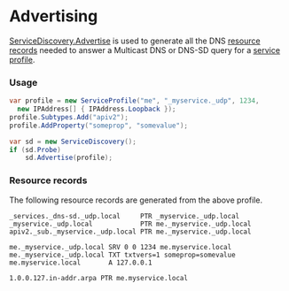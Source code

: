 ﻿# Advertising

[ServiceDiscovery.Advertise](xref:Makaretu.Dns.ServiceDiscovery.Advertise*)
is used to generate all the DNS [resource records](xref:Makaretu.Dns.ResourceRecord) needed to
answer a Multicast DNS or DNS-SD query for a [service profile](xref:Makaretu.Dns.ServiceProfile).

### Usage
```csharp
var profile = new ServiceProfile("me", "_myservice._udp", 1234, 
  new IPAddress[] { IPAddress.Loopback });
profile.Subtypes.Add("apiv2");
profile.AddProperty("someprop", "somevalue");

var sd = new ServiceDiscovery();
if (sd.Probe)
    sd.Advertise(profile);
```

### Resource records

The following resource records are generated from the above profile.

```
_services._dns-sd._udp.local     PTR _myservice._udp.local
_myservice._udp.local            PTR me._myservice._udp.local
apiv2._sub._myservice._udp.local PTR me._myservice._udp.local

me._myservice._udp.local SRV 0 0 1234 me.myservice.local
me._myservice._udp.local TXT txtvers=1 someprop=somevalue
me.myservice.local       A 127.0.0.1

1.0.0.127.in-addr.arpa PTR me.myservice.local
```
